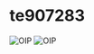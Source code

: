# te907283
![OIP](https://user-images.githubusercontent.com/128730781/228006963-90bce22d-1179-4f62-b92e-bfd656a5e5fa.jpg)
![OIP](https://user-images.githubusercontent.com/128730781/228012827-6a1bdb6f-1ed1-45cf-9e62-f0f54eda14d6.jpg)



